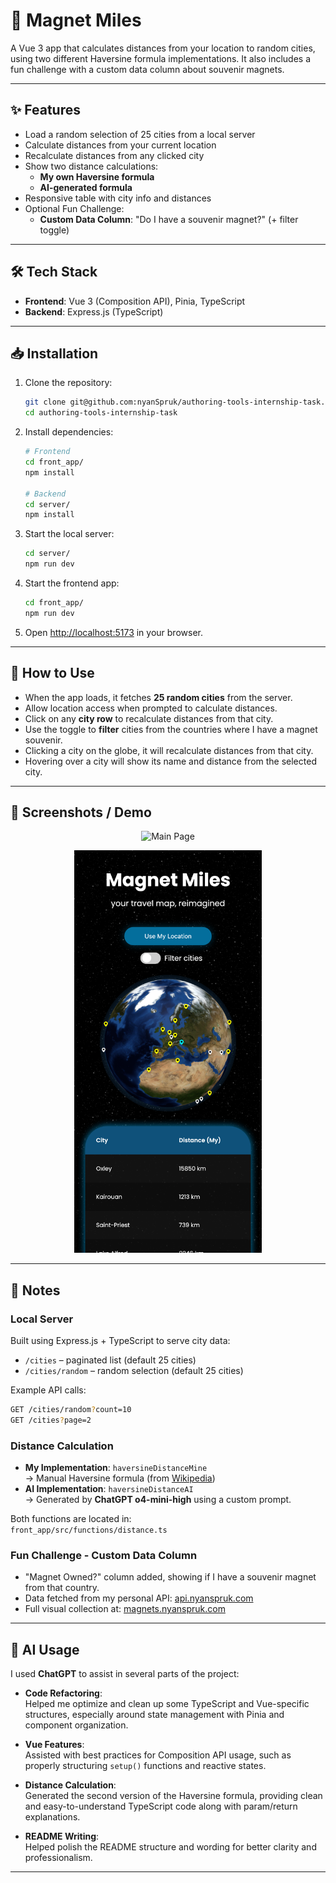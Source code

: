 # 🧲 Magnet Miles

A Vue 3 app that calculates distances from your location to random cities, using two different Haversine formula implementations. It also includes a fun challenge with a custom data column about souvenir magnets.

---

## ✨ Features

- Load a random selection of 25 cities from a local server
- Calculate distances from your current location
- Recalculate distances from any clicked city
- Show two distance calculations: 
  - **My own Haversine formula**
  - **AI-generated formula**
- Responsive table with city info and distances
- Optional Fun Challenge:
  - **Custom Data Column**: "Do I have a souvenir magnet?" (+ filter toggle)

---

## 🛠️ Tech Stack

- **Frontend**: Vue 3 (Composition API), Pinia, TypeScript
- **Backend**: Express.js (TypeScript)

---

## 📥 Installation

1. Clone the repository:
   ```bash
   git clone git@github.com:nyanSpruk/authoring-tools-internship-task.git
   cd authoring-tools-internship-task
   ```

2. Install dependencies:
   ```bash
   # Frontend
   cd front_app/
   npm install
   
   # Backend
   cd server/
   npm install
   ```

3. Start the local server:
   ```bash
   cd server/
   npm run dev
   ```

4. Start the frontend app:
   ```bash
   cd front_app/
   npm run dev
   ```

5. Open [http://localhost:5173](http://localhost:5173) in your browser.

---

## 🧪 How to Use

- When the app loads, it fetches **25 random cities** from the server.
- Allow location access when prompted to calculate distances.
- Click on any **city row** to recalculate distances from that city.
- Use the toggle to **filter** cities from the countries where I have a magnet souvenir.
- Clicking a city on the globe, it will recalculate distances from that city.
- Hovering over a city will show its name and distance from the selected city.

---

## 📸 Screenshots / Demo

<p align="center">
  <img src="./media/desktop-1.png" alt="Main Page" width="800"/>
</p>

<p align="center">
  <img src="./media/mobile-1.png" alt="Mobile View" width="300"/>
</p>

---

## 📘 Notes

### Local Server

Built using Express.js + TypeScript to serve city data:
- `/cities` – paginated list (default 25 cities)
- `/cities/random` – random selection (default 25 cities)

Example API calls:
```bash
GET /cities/random?count=10
GET /cities?page=2
```

### Distance Calculation

- **My Implementation**: `haversineDistanceMine`  
  → Manual Haversine formula (from [Wikipedia](https://en.wikipedia.org/wiki/Haversine_formula))  
- **AI Implementation**: `haversineDistanceAI`  
  → Generated by **ChatGPT o4-mini-high** using a custom prompt.  

Both functions are located in:  
`front_app/src/functions/distance.ts`

### Fun Challenge - Custom Data Column

- "Magnet Owned?" column added, showing if I have a souvenir magnet from that country.
- Data fetched from my personal API: [api.nyanspruk.com](https://api.nyanspruk.com)
- Full visual collection at: [magnets.nyanspruk.com](https://magnets.nyanspruk.com)

---

## 🤖 AI Usage

I used **ChatGPT** to assist in several parts of the project:

- **Code Refactoring**:  
  Helped me optimize and clean up some TypeScript and Vue-specific structures, especially around state management with Pinia and component organization.
  
- **Vue Features**:  
  Assisted with best practices for Composition API usage, such as properly structuring `setup()` functions and reactive states.
  
- **Distance Calculation**:  
  Generated the second version of the Haversine formula, providing clean and easy-to-understand TypeScript code along with param/return explanations.
  
- **README Writing**:  
  Helped polish the README structure and wording for better clarity and professionalism.

---